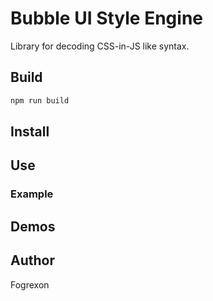# Bubble UI Style Engine

Library for decoding CSS-in-JS like syntax.

## Build

```bash
npm run build
```

## Install

## Use



### Example

## Demos


## Author

Fogrexon
